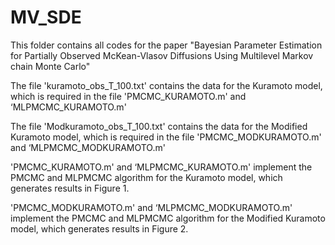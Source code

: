 # MV_SDE
This folder contains all codes for the paper "Bayesian Parameter Estimation for Partially Observed McKean-Vlasov Diffusions Using Multilevel Markov chain Monte Carlo"

The file 'kuramoto_obs_T_100.txt' contains the data for the Kuramoto model, which is required in the file 'PMCMC_KURAMOTO.m' and ‘MLPMCMC_KURAMOTO.m'

The file 'Modkuramoto_obs_T_100.txt' contains the data for the Modified Kuramoto model, which is required in the file 'PMCMC_MODKURAMOTO.m' and ‘MLPMCMC_MODKURAMOTO.m'

'PMCMC_KURAMOTO.m' and ‘MLPMCMC_KURAMOTO.m' implement the PMCMC and MLPMCMC algorithm for the Kuramoto model, which generates results in Figure 1.

'PMCMC_MODKURAMOTO.m' and ‘MLPMCMC_MODKURAMOTO.m' implement the PMCMC and MLPMCMC algorithm for the Modified Kuramoto model, which generates results in Figure 2.

